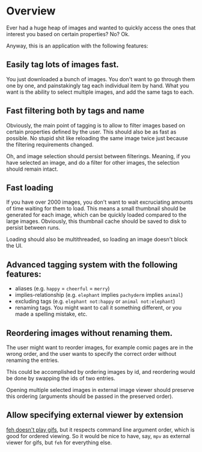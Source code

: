 # Overview

Ever had a huge heap of images and wanted to quickly access the ones that interest you based on
certain properties? No? Ok.

Anyway, this is an application with the following features:

## Easily tag lots of images fast.

You just downloaded a bunch of images. You don't want to go through them one by one, and painstakingly tag each individual item by hand. What you want is the ability to select multiple images, and add the same tags to each.

## Fast filtering both by tags and name

Obviously, the main point of tagging is to allow to filter images based on certain properties defined by the user. This should also be as fast as possible. No stupid shit like reloading the same image twice just because the filtering requirements changed.

Oh, and image selection should persist between filterings. Meaning, if you have selected an image, and do a filter for other images, the selection should remain intact.

## Fast loading

If you have over 2000 images, you don't want to wait excruciating amounts of time waiting for them to load. This means a small thumbnail should be generated for each image, which can be quickly loaded compared to the large images. Obviously, this thumbnail cache should be saved to disk to persist between runs.

Loading should also be multithreaded, so loading an image doesn't block the UI.

## Advanced tagging system with the following features:

- aliases (e.g. `happy` = `cheerful` = `merry`)
- implies-relationship (e.g. `elephant` implies `pachyderm` implies `animal`)
- excluding tags (e.g. `elephant not:happy` or `animal not:elephant`)
- renaming tags. You might want to call it something different, or you made a spelling mistake, etc.

## Reordering images without renaming them.
The user might want to reorder images, for example comic pages are in the wrong order, and the user wants to specify the correct order without renaming the entries.

This could be accomplished by ordering images by id, and reordering would be done by swapping the ids of two entries.

Opening multiple selected images in external image viewer should preserve this ordering (arguments should be passed in the preserved order).

## Allow specifying external viewer by extension

[feh doesn't play gifs](https://github.com/derf/feh/issues/308), but it respects command line argument order, which is good for ordered viewing. So it would be nice to have, say, `mpv` as external viewer for gifs, but `feh` for everything else.
